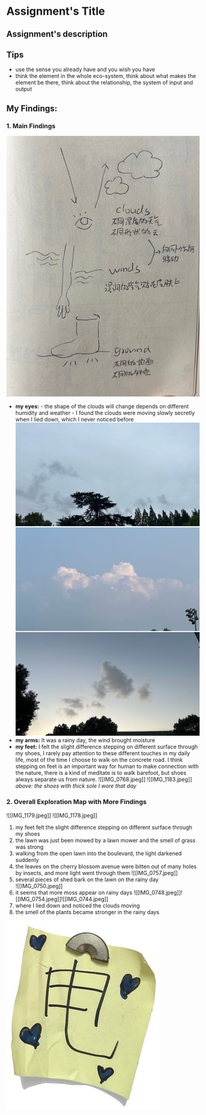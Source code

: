 # Assignment's Title

## Assignment's description

## Tips
- use the sense you already have and you wish you have
- think the element in the whole eco-system, think about what makes the element be there, think about the relationship, the system of input and output

## My Findings: 
### 1. Main Findings
![main findings](./images/IMG_1182.jpeg)
- **my eyes:** 
		- the shape of the clouds will change depends on different humidity and weather
		- I found the clouds were moving slowly secretly when I lied down, which I never noticed before
	![*the picture of clouds took on the exploration day*](./images/IMG_0747.jpeg)
	![*above: the picture of clouds took on other days*](./images/IMG_0579.jpeg)
	![*above: the picture of clouds took on other days*](./images/IMG_0242.jpeg)
- **my arms:** It was a rainy day, the wind brought moisture
- **my feet:**  I felt the slight difference stepping on different surface through my shoes, I rarely pay attention to these different touches in my daily life, most of the time I choose to walk on the concrete road. I think stepping on feet is an important way for human to make connection with the nature, there is a kind of meditate is to walk barefoot, but shoes always separate us from nature.
	![[IMG_0768.jpeg]]
	![[IMG_1183.jpeg]]
	*above: the shoes with thick sole I wore that day*
### 2. Overall Exploration Map with More Findings
![[IMG_1179.jpeg]]
![[IMG_1178.jpeg]]
1. my feet felt the slight difference stepping on different surface through my shoes 
2. the lawn was just been mowed by a lawn mower and the smell of grass was strong
3. walking from the open lawn into the boulevard, the light darkened suddenly
4. the leaves on the cherry blossom avenue were bitten out of many holes by insects, and more light went through them
	![[IMG_0757.jpeg]]
5.  several pieces of shed bark on the lawn on the rainy day   
	![[IMG_0750.jpeg]]
6.  it seems that more moss appear on rainy days
	![[IMG_0748.jpeg]]![[IMG_0754.jpeg]]![[IMG_0744.jpeg]]
7.  where I lied down and noticed the clouds moving
8. the smell of the plants became stronger in the rainy days

![picture description](./images/example.jpg)
